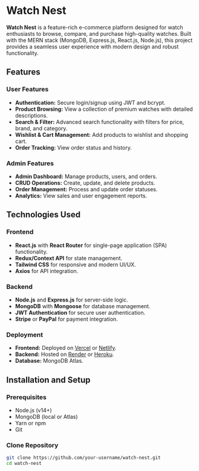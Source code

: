 # Watch Nest

**Watch Nest** is a feature-rich e-commerce platform designed for watch enthusiasts to browse, compare, and purchase high-quality watches. Built with the MERN stack (MongoDB, Express.js, React.js, Node.js), this project provides a seamless user experience with modern design and robust functionality.

## Features

### User Features
- **Authentication:** Secure login/signup using JWT and bcrypt.
- **Product Browsing:** View a collection of premium watches with detailed descriptions.
- **Search & Filter:** Advanced search functionality with filters for price, brand, and category.
- **Wishlist & Cart Management:** Add products to wishlist and shopping cart.
- **Order Tracking:** View order status and history.

### Admin Features
- **Admin Dashboard:** Manage products, users, and orders.
- **CRUD Operations:** Create, update, and delete products.
- **Order Management:** Process and update order statuses.
- **Analytics:** View sales and user engagement reports.

## Technologies Used

### Frontend
- **React.js** with **React Router** for single-page application (SPA) functionality.
- **Redux/Context API** for state management.
- **Tailwind CSS** for responsive and modern UI/UX.
- **Axios** for API integration.

### Backend
- **Node.js** and **Express.js** for server-side logic.
- **MongoDB** with **Mongoose** for database management.
- **JWT Authentication** for secure user authentication.
- **Stripe** or **PayPal** for payment integration.

### Deployment
- **Frontend:** Deployed on [Vercel](https://vercel.com/) or [Netlify](https://netlify.com/).
- **Backend:** Hosted on [Render](https://render.com/) or [Heroku](https://www.heroku.com/).
- **Database:** MongoDB Atlas.

## Installation and Setup

### Prerequisites
- Node.js (v14+)
- MongoDB (local or Atlas)
- Yarn or npm
- Git

### Clone Repository
```bash
git clone https://github.com/your-username/watch-nest.git
cd watch-nest
